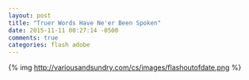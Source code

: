 ```yaml
---
layout: post
title: "Truer Words Have Ne'er Been Spoken"
date: 2015-11-11 00:27:14 -0500
comments: true
categories: flash adobe
---
```


{% img http://variousandsundry.com/cs/images/flashoutofdate.png %}

